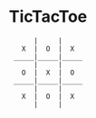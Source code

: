 <div align="center">

# TicTacToe
  
```
|     |
X  |  O  |  X
_____|_____|_____
|     |
O  |  X  |  O
_____|_____|_____
|     |
X  |  O  |  X
|     |
```

</div>
